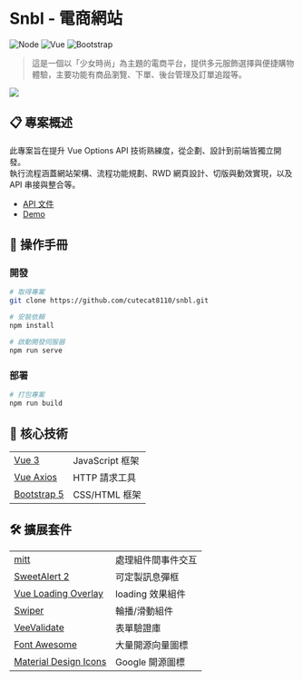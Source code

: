 # Snbl - 電商網站

![Node](https://img.shields.io/badge/Node.js-v16.20.2-brightgreen.svg)
![Vue](https://img.shields.io/badge/Vue.js-v3-blue.svg)
![Bootstrap](https://img.shields.io/badge/Bootstrap-v5-purple.svg)

> 這是一個以「少女時尚」為主題的電商平台，提供多元服飾選擇與便捷購物體驗，主要功能有商品瀏覽、下單、後台管理及訂單追蹤等。

![](https://cutecat8110.github.io/snbl/demo.png)


## 📋 專案概述

此專案旨在提升 Vue Options API 技術熟練度，從企劃、設計到前端皆獨立開發。<br />執行流程涵蓋網站架構、流程功能規劃、RWD 網頁設計、切版與動效實現，以及 API 串接與整合等。

* [API 文件](https://github.com/hexschool/vue3-course-api-wiki/wiki)
* [Demo](https://cutecat8110.github.io/snbl/) 


## 🚀 操作手冊

### 開發

```bash
# 取得專案
git clone https://github.com/cutecat8110/snbl.git

# 安裝依賴
npm install

# 啟動開發伺服器
npm run serve
```

### 部署

```bash
# 打包專案
npm run build
```

## 🔨 核心技術

<table>
  <tbody>
    <tr>
      <td>
        <a href="https://vuejs.org/" >
          Vue 3
        </a>
      </td>
      <td>JavaScript 框架</td>
    </tr>
    <tr>
      <td>
        <a href="https://www.npmjs.com/package/vue-axios" >
          Vue Axios
        </a>
      </td>
      <td>HTTP 請求工具</td>
    </tr>
    <tr>
      <td>
        <a href="https://getbootstrap.com/" >
          Bootstrap 5
        </a>
      </td>
      <td>CSS/HTML 框架</td>
    </tr>
  </tbody>
</table>

## 🛠️ 擴展套件

<table>
  <tbody>
    <tr>
      <td>
        <a href="https://www.npmjs.com/package/mitt/">
          mitt
        </a>
      </td>
      <td>處理組件間事件交互</td>
    </tr>
    <tr>
      <td>
        <a href="https://sweetalert2.github.io/">
          SweetAlert 2
        </a>
      </td>
      <td>可定製訊息彈框</td>
    </tr>
    <tr>
      <td>
        <a href="https://www.npmjs.com/package/vue-loading-overlay">
          Vue Loading Overlay
        </a>
      </td>
      <td>loading 效果組件</td>
    </tr>
    <tr>
      <td>
        <a href="https://swiperjs.com/">
          Swiper
        </a>
      </td>
      <td>輪播/滑動組件</td>
    </tr>
    <tr>
      <td>
        <a href="https://vee-validate.logaretm.com/v4/">
          VeeValidate
        </a>
      </td>
      <td>表單驗證庫</td>
    </tr>
    <tr>
      <td>
        <a href="https://fontawesome.com/">
          Font Awesome
        </a>
      </td>
      <td>大量開源向量圖標</td>
    </tr>
    <tr>
      <td>
        <a href="https://fonts.google.com/icons">
          Material Design Icons
        </a>
      </td>
      <td>Google 開源圖標</td>
    </tr>
  </tbody>
</table>
